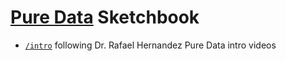 # [Pure Data](https://puredata.info/) Sketchbook

- [`/intro`](https://www.youtube.com/playlist?list=PL12DC9A161D8DC5DC) following
  Dr. Rafael Hernandez Pure Data intro videos
